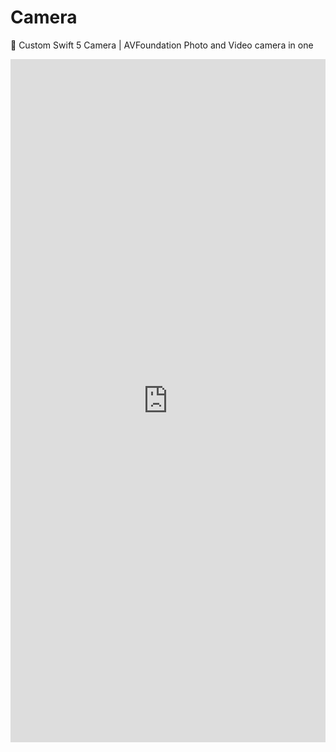 # Camera
📸 Custom Swift 5 Camera | AVFoundation Photo and Video camera in one

<div style="position: relative; padding-bottom: 216.86746987951807%; height: 0;"><iframe src="https://www.loom.com/embed/906f9ee287f7462fa41e186b8bce819e" frameborder="0" webkitallowfullscreen mozallowfullscreen allowfullscreen style="position: absolute; top: 0; left: 0; width: 100%; height: 100%;"></iframe></div>
